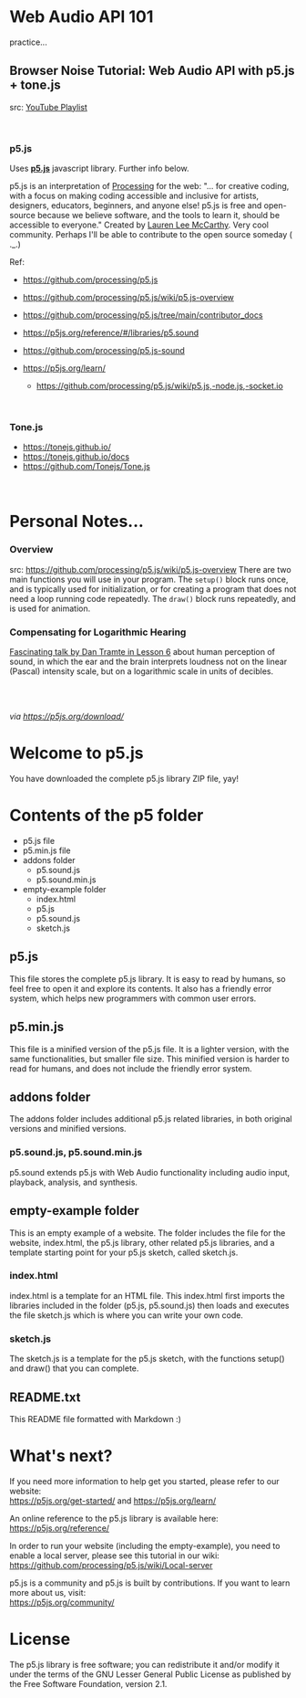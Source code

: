 # Web Audio API 101

practice...

## Browser Noise Tutorial: Web Audio API with p5.js + tone.js

src: [YouTube Playlist](https://www.youtube.com/watch?v=mmluIbsmvoY&list=PLLgJJsrdwhPywJe2TmMzYNKHdIZ3PASbr)

<br />

### p5.js
Uses **[p5.js](https://p5js.org/)** javascript library. Further info below.

p5.js is an interpretation of [Processing](https://processing.org/) for the web: "... for creative coding, with a focus on making coding accessible and inclusive for artists, designers, educators, beginners, and anyone else! p5.js is free and open-source because we believe software, and the tools to learn it, should be accessible to everyone." Created by [Lauren Lee McCarthy](https://lauren-mccarthy.com/Info). Very cool community. Perhaps I'll be able to contribute to the open source someday ( ._.)

Ref:
* https://github.com/processing/p5.js
* https://github.com/processing/p5.js/wiki/p5.js-overview
* https://github.com/processing/p5.js/tree/main/contributor_docs
* https://p5js.org/reference/#/libraries/p5.sound
* https://github.com/processing/p5.js-sound

* https://p5js.org/learn/
    * https://github.com/processing/p5.js/wiki/p5.js,-node.js,-socket.io


<br />

### Tone.js

* https://tonejs.github.io/
* https://tonejs.github.io/docs
* https://github.com/Tonejs/Tone.js



<br />

# Personal Notes...

### Overview
src: https://github.com/processing/p5.js/wiki/p5.js-overview
There are two main functions you will use in your program. The `setup()` block runs once, and is typically used for initialization, or for creating a program that does not need a loop running code repeatedly. The `draw()` block runs repeatedly, and is used for animation.

### Compensating for Logarithmic Hearing
[Fascinating talk by Dan Tramte in Lesson 6](https://youtu.be/GLOZMmT5Oz4) about human perception of sound, in which the ear and the brain interprets loudness not on the linear (Pascal) intensity scale, but on a logarithmic scale in units of decibles.







<br />

<br />

_via https://p5js.org/download/_

# Welcome to p5.js

You have downloaded the complete p5.js library ZIP file, yay!

# Contents of the p5 folder

* p5.js file
* p5.min.js file
* addons folder
  * p5.sound.js
  * p5.sound.min.js
* empty-example folder
  * index.html
  * p5.js
  * p5.sound.js
  * sketch.js

## p5.js

This file stores the complete p5.js library. It is easy to read by humans, so feel free to open it and explore its contents. It also has a friendly error system, which helps new programmers with common user errors.

## p5.min.js

This file is a minified version of the p5.js file. It is a lighter version, with the same functionalities, but smaller file size. This minified version is harder to read for humans, and does not include the friendly error system.

## addons folder

The addons folder includes additional p5.js related libraries, in both original versions and minified versions.

### p5.sound.js, p5.sound.min.js

p5.sound extends p5.js with Web Audio functionality including audio input, playback, analysis, and synthesis.

## empty-example folder

This is an empty example of a website. The folder includes the file for the website, index.html, the p5.js library, other related p5.js libraries, and a template starting point for your p5.js sketch, called sketch.js.

### index.html

index.html is a template for an HTML file. This index.html first imports the libraries included in the folder (p5.js, p5.sound.js) then loads and executes the file sketch.js which is where you can write your own code.

### sketch.js

The sketch.js is a template for the p5.js sketch, with the functions setup() and draw() that you can complete.

## README.txt

This README file formatted with Markdown :)

# What's next?

If you need more information to help get you started, please refer to our website:  
https://p5js.org/get-started/ and https://p5js.org/learn/

An online reference to the p5.js library is available here:  
https://p5js.org/reference/

In order to run your website (including the empty-example), you need to enable a local server, please see this tutorial in our wiki:  
https://github.com/processing/p5.js/wiki/Local-server

p5.js is a community and p5.js is built by contributions. If you want to learn more about us, visit:  
https://p5js.org/community/

# License

The p5.js library is free software; you can redistribute it and/or modify it under the terms of the GNU Lesser General Public License as published by the Free Software Foundation, version 2.1.
